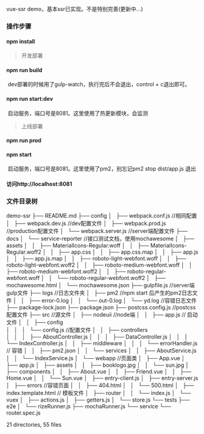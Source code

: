 vue-ssr demo，基本ssr已实现。不是特别完善(更新中...)

### 操作步骤

#### npm install



> 开发部署

#### npm run build

​	dev部署的时候用了gulp-watch，执行完后不会退出，control + c退出即可。

#### npm run start:dev

​	启动服务，端口号是8081。这里使用了热更新模块，会监测



> 上线部署

#### npm run prod

#### npm start

​	启动服务，端口号是8081。这里使用了pm2，别忘记pm2 stop dist/app.js 退出



#### 访问http://localhost:8081



### 文件目录树


demo-ssr
├── README.md
├── config
│   ├── webpack.conf.js     //相同配置
│   ├── webpack.dev.js      //dev配置文件
│   ├── webpack.prod.js     //production配置文件
│   └── webpack.server.js   //server端配置文件
├── docs
│   └── service-reporter    //接口测试文档，使用mochawesome
│       ├── assets
│       │   ├── MaterialIcons-Regular.woff
│       │   ├── MaterialIcons-Regular.woff2
│       │   ├── app.css
│       │   ├── app.css.map
│       │   ├── app.js
│       │   ├── app.js.map
│       │   ├── roboto-light-webfont.woff
│       │   ├── roboto-light-webfont.woff2
│       │   ├── roboto-medium-webfont.woff
│       │   ├── roboto-medium-webfont.woff2
│       │   ├── roboto-regular-webfont.woff
│       │   └── roboto-regular-webfont.woff2
│       ├── mochawesome.html
│       └── mochawesome.json
├── gulpfile.js     //server端gulp文件
├── logs    //日志文件夹
│   ├── pm2     //npm start 后产生的pm2日志文件
│   │   ├── error-0.log
│   │   └── out-0.log
│   └── yd.log  //容错日志文件
├── package-lock.json
├── package.json
├── postcss.config.js   //postcss配置文件
├── src //源文件
│   ├── nodeuii     //node端
│   │   ├── app.js      // 启动文件
│   │   ├── config      
│   │   │   └── config.js       //配置文件
│   │   ├── controllers     
│   │   │   ├── AboutController.js
│   │   │   ├── DataController.js
│   │   │   └── IndexController.js
│   │   ├── middleware 
│   │   │   └── errorHandler.js     // 容错
│   │   ├── pm2.json
│   │   └── services
│   │       ├── AboutService.js
│   │       └── IndexService.js
│   └── webapp     //页面类
│       ├── App.vue
│       ├── app.js
│       ├── assets
│       │   ├── booklogo.jpg
│       │   └── sun.jpg
│       ├── components
│       │   ├── About.vue
│       │   ├── Friend.vue
│       │   ├── Home.vue
│       │   └── Sun.vue
│       ├── entry-client.js
│       ├── entry-server.js
│       ├── errors      //容错页面
│       │   ├── 404.html
│       │   └── 500.html
│       ├── index.template.html    // 模板文件
│       ├── router
│       │   └── index.js
│       └── vuex
│           ├── actions.js
│           ├── getters.js
│           └── store.js
└── tests
    ├── e2e
    │   └── rizeRunner.js
    ├── mochaRunner.js
    └── service
        └── router.spec.js

21 directories, 55 files
